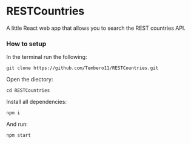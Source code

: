 # RESTCountries

A little React web app that allows you to search the REST countries API.


### How to setup

In the terminal run the following:

`git clone https://github.com/Tembero11/RESTCountries.git`

Open the diectory:

`cd RESTCountries`

Install all dependencies:

`npm i`

And run:

`npm start`
